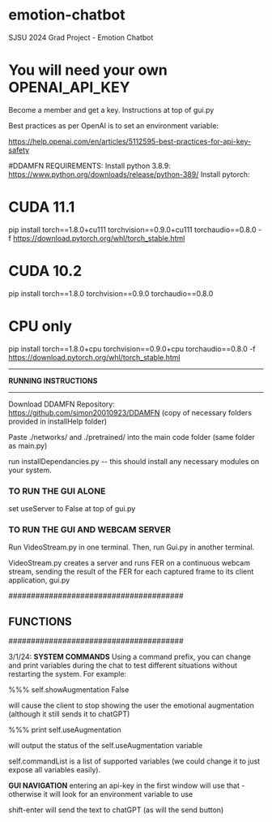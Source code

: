 # emotion-chatbot
SJSU 2024 Grad Project - Emotion Chatbot

# You will need your own OPENAI_API_KEY
Become a member and get a key. Instructions at top of gui.py

Best practices as per OpenAI is to set an environment variable:

https://help.openai.com/en/articles/5112595-best-practices-for-api-key-safety



#DDAMFN REQUIREMENTS:
Install python 3.8.9: https://www.python.org/downloads/release/python-389/ 
Install pytorch:

# CUDA 11.1
pip install torch==1.8.0+cu111 torchvision==0.9.0+cu111 torchaudio==0.8.0 -f https://download.pytorch.org/whl/torch_stable.html

# CUDA 10.2
pip install torch==1.8.0 torchvision==0.9.0 torchaudio==0.8.0

# CPU only
pip install torch==1.8.0+cpu torchvision==0.9.0+cpu torchaudio==0.8.0 -f https://download.pytorch.org/whl/torch_stable.html

************************
**RUNNING INSTRUCTIONS**
************************
Download DDAMFN Repository: https://github.com/simon20010923/DDAMFN
(copy of necessary folders provided in installHelp folder)

Paste ./networks/ and ./pretrained/ into the main code folder (same folder as main.py)

run installDependancies.py -- this should install any necessary modules on your system.

### TO RUN THE GUI ALONE ####
set useServer to False at top of gui.py

### TO RUN THE GUI AND WEBCAM SERVER #####

Run VideoStream.py in one terminal. Then, run Gui.py in another terminal.

VideoStream.py creates a server and runs FER on a continuous webcam stream, sending the result of the FER for each captured frame to its client application, gui.py

#######################################
## FUNCTIONS
#######################################

3/1/24:
**SYSTEM COMMANDS**
Using a command prefix, you can change and print variables during the chat to test different situations without restarting the system. For example:

%%% self.showAugmentation False

will cause the client to stop showing the user the emotional augmentation (although it still sends it to chatGPT)

%%% print self.useAugmentation

will output the status of the self.useAugmentation variable

self.commandList is a list of supported variables (we could change it to just expose all variables easily).

**GUI NAVIGATION**
entering an api-key in the first window will use that - otherwise it will look for an environment variable to use

shift-enter will send the text to chatGPT (as will the send button)
